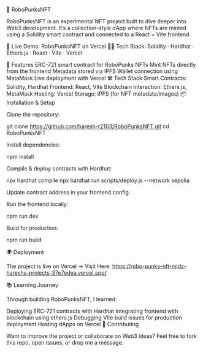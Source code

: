 🤖 RoboPunksNFT

RoboPunksNFT is an experimental NFT project built to dive deeper into Web3 development. It’s a collection-style dApp where NFTs are minted using a Solidity smart contract and connected to a React + Vite frontend.

🔗 Live Demo: RoboPunksNFT on Vercel
🧑‍💻 Tech Stack: Solidity · Hardhat · Ethers.js · React · Vite · Vercel

🚀 Features
ERC-721 smart contract for RoboPunks NFTs
Mint NFTs directly from the frontend
Metadata stored via IPFS
Wallet connection using MetaMask
Live deployment with Vercel
🛠 Tech Stack
Smart Contracts: Solidity, Hardhat
Frontend: React, Vite
Blockchain Interaction: Ethers.js, MetaMask
Hosting: Vercel
Storage: IPFS (for NFT metadata/images)
📦 Installation & Setup

Clone the repository:

git clone https://github.com/haresh-r2103/RoboPunksNFT.git
cd RoboPunksNFT


Install dependencies:

npm install


Compile & deploy contracts with Hardhat:

npx hardhat compile
npx hardhat run scripts/deploy.js --network sepolia


Update contract address in your frontend config.

Run the frontend locally:

npm run dev


Build for production:

npm run build

🌍 Deployment

The project is live on Vercel → Visit Here: https://robo-punks-nft-mldz-hareshs-projects-37e7edea.vercel.app/

📚 Learning Journey

Through building RoboPunksNFT, I learned:

Deploying ERC-721 contracts with Hardhat
Integrating frontend with blockchain using ethers.js
Debugging Vite build issues for production deployment
Hosting dApps on Vercel
🤝 Contributing

Want to improve the project or collaborate on Web3 ideas? Feel free to fork this repo, open issues, or drop me a message.
